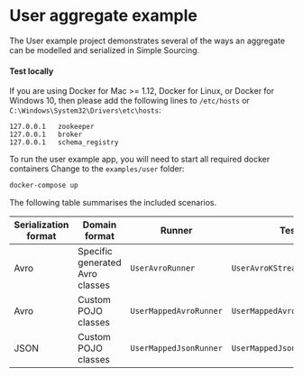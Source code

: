 # User aggregate example

The User example project demonstrates several of the ways an aggregate can be 
modelled and serialized in Simple Sourcing. 

#### Test locally
If you are using Docker for Mac >= 1.12, Docker for Linux, or Docker for Windows 10, then please add the following lines 
      to `/etc/hosts` or `C:\Windows\System32\Drivers\etc\hosts`:
      
```
127.0.0.1   zookeeper
127.0.0.1   broker
127.0.0.1   schema_registry
```

To run the user example app, you will need to start all required docker containers
Change to the `examples/user` folder:
   
   ```bash
   docker-compose up 
   ```
   
The following table summarises the included scenarios.

| Serialization format | Domain format | Runner | Test |
|----|----|----|----|
| Avro | Specific generated Avro classes | `UserAvroRunner`| `UserAvroKStreamTest` |
| Avro | Custom POJO classes | `UserMappedAvroRunner`| `UserMappedAvroKStreamTest` |
| JSON | Custom POJO classes | `UserMappedJsonRunner`| `UserMappedJsonKStreamTest` |
